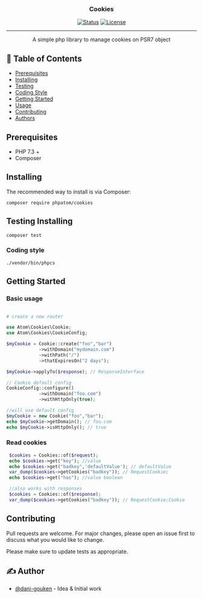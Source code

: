 <h3 align="center">Cookies</h3>

<div align="center">

[![Status](https://img.shields.io/badge/status-active-success.svg)]()
[![License](https://img.shields.io/badge/license-MIT-blue.svg)](/LICENSE)


</div>

---

<p align="center">
    A simple php library to manage cookies on PSR7 object
    <br> 
</p>

## 📝 Table of Contents

- [Prerequisites](#prerequisites)
- [Installing](#installing)
- [Testing](#testing)
- [Coding Style](#coding_style)
- [Getting Started](#getting_started)
- [Usage](#usage)
- [Contributing](#contributing)
- [Authors](#authors)


## Prerequisites <a name = "prerequisites"></a>


- PHP 7.3 +
- Composer 


## Installing <a name = "installing"></a>

The recommended way to install is via Composer:


```
composer require phpatom/cookies
```


## Testing Installing <a name = "testing"></a>
 
```
composer test
```

### Coding style <a name = "coding_style"></a>

```
./vendor/bin/phpcs
```

## Getting Started <a name = "getting_started"></a>
### Basic usage 
```php

# create a new router

use Atom\Cookies\Cookie;
use Atom\Cookies\CookieConfig;

$myCookie = Cookie::create("foo","bar")
            ->withDomain("mydomain.com")
            ->withPath("/")
            ->thatExpiresOn("2 days");

$myCookie->applyTo($response); // ResponseInterface

// Cookie default config
CookieConfig::configure()
            ->withDomain("foo.com")
            ->withHttpOnly(true);

//will use default config
$myCookie = new Cookie("foo","bar");
echo $myCookie->getDomain(); // foo.com
echo $myCookie->isHttpOnly(); // true

```
### Read cookies
```php
 $cookies = Cookies::of($request);
 echo $cookies->get("key"); //value 
 echo $cookies->get("badkey",'defaultValue'); // defaultValue
 var_dump($cookies->getCookies("badkey")); // RequestCookie;
 echo $cookies->get("has"); //value boolean

 //also works with responses
 $cookies = Cookies::of($response);
 var_dump($cookies->getCookies("badkey")); // RequestCookie;Cookie

```

## Contributing <a name = "contributing"></a>
Pull requests are welcome. For major changes, please open an issue first to discuss what you would like to change.

Please make sure to update tests as appropriate.


## ✍️ Author <a name = "authors"></a>

- [@dani-gouken](https://github.com/dani-gouken) - Idea & Initial work

